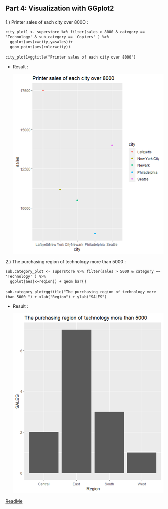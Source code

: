 ## Part 4: Visualization with GGplot2
### 
1.) Printer sales of each city over 8000 :
```
city_plot1 <- superstore %>% filter(sales > 8000 & category == 'Technology' & sub_category == 'Copiers' ) %>% 
  ggplot(aes(x=city,y=sales))+
  geom_point(aes(color=city))

city_plot1+ggtitle("Printer sales of each city over 8000")
```
- Result :

     ![Dot](https://github.com/sit-2021-int214/001-Spotify-Top/blob/559d53472e5c058149d624e7c44e0c6349a0c7a2/assignment/HW04_63130500062/dot.png)

 2.) The purchasing region of technology more than 5000 :
```
sub.category_plot <- superstore %>% filter(sales > 5000 & category == 'Technology' ) %>% 
  ggplot(aes(x=region)) + geom_bar()

sub.category_plot+ggtitle("The purchasing region of technology more than 5000 ") + xlab("Region") + ylab("SALES")
```
- Result : 

    ![Boxplot](https://github.com/sit-2021-int214/001-Spotify-Top/blob/559d53472e5c058149d624e7c44e0c6349a0c7a2/assignment/HW04_63130500062/boxplot.png)
    
    
[ReadMe](https://github.com/sit-2021-int214/001-Spotify-Top/blob/main/assignment/HW04_63130500062/assign/README.md)
